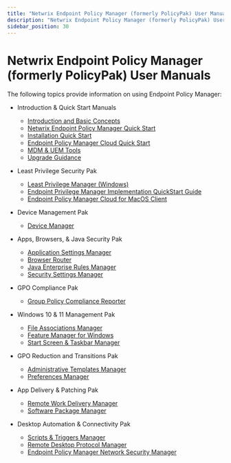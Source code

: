 ```yaml
---
title: "Netwrix Endpoint Policy Manager (formerly PolicyPak) User Manuals"
description: "Netwrix Endpoint Policy Manager (formerly PolicyPak) User Manuals"
sidebar_position: 30
---
```


# Netwrix Endpoint Policy Manager (formerly PolicyPak) User Manuals

The following topics provide information on using Endpoint Policy Manager:

- Introduction & Quick Start Manuals

  - [Introduction and Basic Concepts](/docs/endpointpolicymanager/gettingstarted/basicconcepts/basicconcepts.md)
  - [Netwrix Endpoint Policy Manager Quick Start](/docs/endpointpolicymanager/gettingstarted/quickstart/overview.md)
  - [Installation Quick Start](/docs/endpointpolicymanager/gettingstarted/overviewinstall/overviewinstall.md)
  - [Endpoint Policy Manager Cloud Quick Start](/docs/endpointpolicymanager/gettingstarted/cloudmanual/overview.md)
  - [MDM & UEM Tools](/docs/endpointpolicymanager/gettingstarted/mdmmanual/overview.md)
  - [Upgrade Guidance](/docs/endpointpolicymanager/gettingstarted/upgrade/overview.md)

- Least Privilege Security Pak

  - [Least Privilege Manager (Windows)](/docs/endpointpolicymanager/manuals/leastprivilegesecuri/leastprivilege/overview.md)
  - [Endpoint Privilege Manager Implementation QuickStart Guide](/docs/endpointpolicymanager/manuals/leastprivilegesecuri/pplpmimplementationguide.md)
  - [Endpoint Policy Manager Cloud for MacOS Client](/docs/endpointpolicymanager/manuals/leastprivilegesecuri/mac/overview.md)

- Device Management Pak

  - [Device Manager](/docs/endpointpolicymanager/components/devicemanager/manual/overview.md)

- Apps, Browsers, & Java Security Pak

  - [Application Settings Manager ](/docs/endpointpolicymanager/components/applicationsettingsmanager/manual/overview.md)
  - [Browser Router](/docs/endpointpolicymanager/components/browserrouter/overview.md)
  - [Java Enterprise Rules Manager](/docs/endpointpolicymanager/components/javaenterpriserules/overview.md)
  - [Security Settings Manager](/docs/endpointpolicymanager/manuals/appsbrowsersandjavas/securitysettings/overview.md)

- GPO Compliance Pak

  - [Group Policy Compliance Reporter](/docs/endpointpolicymanager/gpcompliancereporter/manual/overview.md)

- Windows 10 & 11 Management Pak

  - [File Associations Manager](/docs/endpointpolicymanager/components/fileassociationsmanager/manual/overview.md)
  - [Feature Manager for Windows](/docs/endpointpolicymanager/components/featuremanager/manual/overview.md)
  - [Start Screen & Taskbar Manager](/docs/endpointpolicymanager/components/startscreenandtaskbar/manual/overview.md)

- GPO Reduction and Transitions Pak

  - [Administrative Templates Manager](/docs/endpointpolicymanager/manuals/gporeductionandtrans/adminstrativetemplat/overview.md)
  - [Preferences Manager](/docs/endpointpolicymanager/manuals/gporeductionandtrans/preferences/overview.md)

- App Delivery & Patching Pak

  - [Remote Work Delivery Manager](/docs/endpointpolicymanager/components/remoteworkdeliverymanager/manual/overview.md)
  - [Software Package Manager](/docs/endpointpolicymanager/components/softwarepackage/manual/overview.md)

- Desktop Automation & Connectivity Pak

  - [Scripts & Triggers Manager](/docs/endpointpolicymanager/components/scriptstriggers/manual/overview.md)
  - [Remote Desktop Protocol Manager](/docs/endpointpolicymanager/components/remotedesktopprotocolmanager/overview.md)
  - [Endpoint Policy Manager Network Security Manager](/docs/endpointpolicymanager/components/scriptstriggers/knowledgebase/tipsandtricks/wlannetwork.md)
